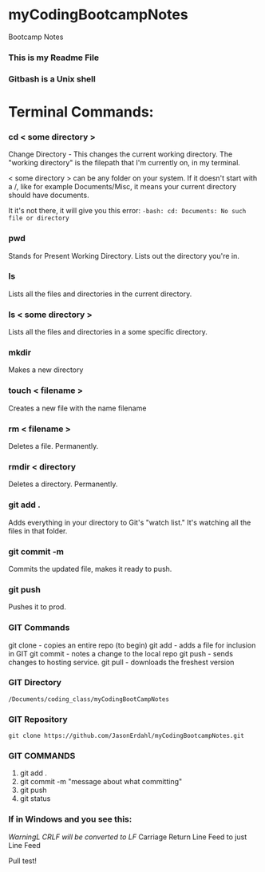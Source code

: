 # myCodingBootcampNotes
Bootcamp Notes

### This is my Readme File

### Gitbash is a Unix shell

# Terminal Commands:

### cd < some directory >
Change Directory - This changes the current working directory. The "working directory" is the filepath that I'm currently on, in my terminal. 

< some directory > can be any folder on your system. If it doesn't start with a /, like for example Documents/Misc, it means your current directory should have documents. 

It it's not there, it will give you this error: `-bash: cd: Documents: No such file or directory`

### pwd
Stands for Present Working Directory. Lists out the directory you're in. 

### ls 
Lists all the files and directories in the current directory.

### ls < some directory >
Lists all the files and directories in a some specific directory.

### mkdir
Makes a new directory

### touch < filename >
Creates a new file with the name filename

### rm < filename >
Deletes a file. Permanently.

### rmdir < directory 
Deletes a directory. Permanently.

### git add .
Adds everything in your directory to Git's "watch list." It's watching all the files in that folder.

### git commit -m
Commits the updated file, makes it ready to push.

### git push
Pushes it to prod.



### GIT Commands
git clone  - copies an entire repo (to begin)
git add     - adds a file for inclusion in GIT
git commit  - notes a change to the local repo
git push    - sends changes to hosting service.
git pull    - downloads the freshest version
### GIT Directory
    /Documents/coding_class/myCodingBootCampNotes
### GIT Repository
    git clone https://github.com/JasonErdahl/myCodingBootcampNotes.git
### GIT COMMANDS
1. git add .
2. git commit -m "message about what committing"
3. git push
4. git status

### If in Windows and you see this: 
*WarningL CRLF will be converted to LF*
Carriage Return Line Feed to just Line Feed

Pull test!
